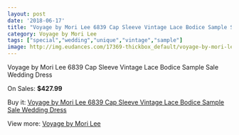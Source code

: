 ```yaml
---
layout: post
date: '2018-06-17'
title: "Voyage by Mori Lee 6839 Cap Sleeve Vintage Lace Bodice Sample Sale Wedding Dress"
category: Voyage by Mori Lee
tags: ["special","wedding","unique","vintage","sample"]
image: http://img.eudances.com/17369-thickbox_default/voyage-by-mori-lee-6839-cap-sleeve-vintage-lace-bodice-sample-sale-wedding-dress.jpg
---
```

Voyage by Mori Lee 6839 Cap Sleeve Vintage Lace Bodice Sample Sale Wedding Dress

On Sales: **$427.99**
<a href="https://www.eudances.com/en/voyage-by-mori-lee/5072-voyage-by-mori-lee-6839-cap-sleeve-vintage-lace-bodice-sample-sale-wedding-dress.html"><amp-img layout="responsive" width="600" height="600" src="//img.eudances.com/17369-thickbox_default/voyage-by-mori-lee-6839-cap-sleeve-vintage-lace-bodice-sample-sale-wedding-dress.jpg" alt="Voyage by Mori Lee 6839 Cap Sleeve Vintage Lace Bodice Sample Sale Wedding Dress 0" /></a>
<a href="https://www.eudances.com/en/voyage-by-mori-lee/5072-voyage-by-mori-lee-6839-cap-sleeve-vintage-lace-bodice-sample-sale-wedding-dress.html"><amp-img layout="responsive" width="600" height="600" src="//img.eudances.com/17370-thickbox_default/voyage-by-mori-lee-6839-cap-sleeve-vintage-lace-bodice-sample-sale-wedding-dress.jpg" alt="Voyage by Mori Lee 6839 Cap Sleeve Vintage Lace Bodice Sample Sale Wedding Dress 1" /></a>

Buy it: [Voyage by Mori Lee 6839 Cap Sleeve Vintage Lace Bodice Sample Sale Wedding Dress](https://www.eudances.com/en/voyage-by-mori-lee/5072-voyage-by-mori-lee-6839-cap-sleeve-vintage-lace-bodice-sample-sale-wedding-dress.html "Voyage by Mori Lee 6839 Cap Sleeve Vintage Lace Bodice Sample Sale Wedding Dress")

View more: [Voyage by Mori Lee](https://www.eudances.com/en/47-voyage-by-mori-lee "Voyage by Mori Lee")